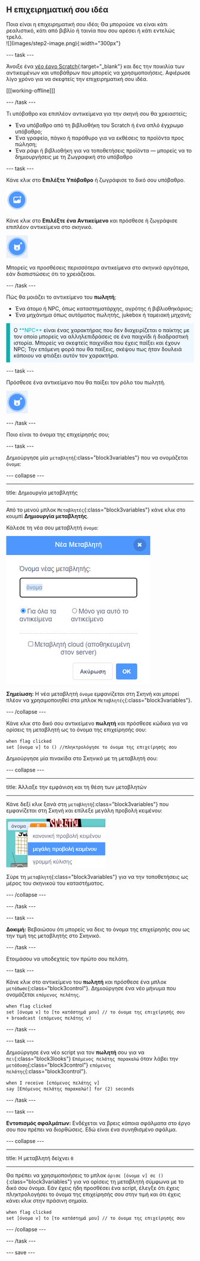 ## Η επιχειρηματική σου ιδέα

<div style="display: flex; flex-wrap: wrap">
<div style="flex-basis: 200px; flex-grow: 1; margin-right: 15px;">
Ποια είναι η επιχειρηματική σου ιδέα; Θα μπορούσε να είναι κάτι ρεαλιστικό, κάτι από βιβλίο ή ταινία που σου αρέσει ή κάτι εντελώς τρελό.
</div>
<div>
![](images/step2-image.png){:width="300px"}
</div>
</div>

--- task ---

Άνοιξε ένα [νέο έργο Scratch](http://rpf.io/scratch-new){:target="_blank"} και δες την ποικιλία των αντικειμένων και υποβάθρων που μπορείς να χρησιμοποιήσεις. Αφιέρωσε λίγο χρόνο για να σκεφτείς την επιχειρηματική σου ιδέα.

[[[working-offline]]]

--- /task ---

Τι υπόβαθρο και επιπλέον αντικείμενα για την σκηνή σου θα χρειαστείς;
+ Ένα υπόβαθρο από τη βιβλιοθήκη του Scratch ή ένα απλό έγχρωμο υπόβαθρο;
+ Ένα γραφείο, πάγκο ή παράθυρο για να εκθέσεις τα προϊόντα προς πώληση;
+ Ένα ράφι ή βιβλιοθήκη για να τοποθετήσεις προϊόντα — μπορείς να το δημιουργήσεις με τη Ζωγραφική στο υπόβαθρο

--- task ---

Κάνε κλικ στο **Επιλέξτε Υπόβαθρο** ή ζωγράφισε το δικό σου υπόβαθρο.

![](images/choose-backdrop-icon.png)

Κάνε κλικ στο **Επιλέξτε ένα Αντικείμενο** και πρόσθεσε ή ζωγράφισε επιπλέον αντικείμενα στο σκηνικό.

![](images/choose-sprite-icon.png)

Μπορείς να προσθέσεις περισσότερα αντικείμενα στο σκηνικό αργότερα, εάν διαπιστώσεις ότι το χρειάζεσαι.

--- /task ---

Πώς θα μοιάζει το αντικείμενο του **πωλητή**;
+ Ένα άτομο ή NPC, όπως καταστηματάρχης, αγρότης ή βιβλιοθηκάριος;
+ Ένα μηχάνημα όπως αυτόματος πωλητής, jukebox ή ταμειακή μηχανή;

<p style="border-left: solid; border-width:10px; border-color: #0faeb0; background-color: aliceblue; padding: 10px;">
Ο <span style="color: #0faeb0">**NPC**</span> είναι ένας χαρακτήρας που δεν διαχειρίζεται ο παίκτης με τον οποίο μπορείς να αλληλεπιδράσεις σε ένα παιχνίδι ή διαδραστική ιστορία. Μπορείς να σκεφτείς παιχνίδια που έχεις παίξει και έχουν NPC; Την επόμενη φορά που θα παίξεις, σκέψου πως ήταν δουλειά κάποιου να φτιάξει αυτόν τον χαρακτήρα.
</p>

--- task ---

Πρόσθεσε ένα αντικείμενο που θα παίξει τον ρόλο του πωλητή.

![](images/choose-sprite-icon.png)

--- /task ---

Ποιο είναι το όνομα της επιχείρησής σου;

--- task ---

Δημιούργησε μία `μεταβλητή`{:class="block3variables"} που να ονομάζεται `όνομα`:

--- collapse ---

---

title: Δημιουργία μεταβλητής

---

Από το μενού μπλοκ `Μεταβλητές`{:class="block3variables"} κάνε κλικ στο κουμπί **Δημιουργία μεταβλητής**.

Κάλεσε τη νέα σου μεταβλητή `όνομα`:

![Το αναδυόμενο παράθυρο Νέα μεταβλητή με εισαγωγή κειμένου «όνομα».](images/new-variable.png)

**Σημείωση:** Η νέα μεταβλητή `όνομα` εμφανίζεται στη Σκηνή και μπορεί πλέον να χρησιμοποιηθεί στα μπλοκ `Μεταβλητές`{:class="block3variables"}.

--- /collapse ---

Κάνε κλικ στο δικό σου αντικείμενο **πωλητή** και πρόσθεσε κώδικα για να ορίσεις τη μεταβλητή ως το όνομα της επιχείρησής σου:

```blocks3
when flag clicked
set [όνομα v] to () //πληκτρολόγησε το όνομα της επιχείρησής σου
```

Δημιούργησε μία πινακίδα στο Σκηνικό με τη μεταβλητή σου:

--- collapse ---

---

title: Άλλαξε την εμφάνιση και τη θέση των μεταβλητών

---

Κάνε δεξί κλικ ξανά στη `μεταβλητή`{:class="block3variables"} που εμφανίζεται στη Σκηνή και επίλεξε μεγάλη προβολή κειμένου:

![Αναδυόμενο μενού που εμφανίζει επιλογές μορφοποίησης με επιλεγμένη τη «μεγάλη προβολή κειμένου».](images/large-readout.png)

Σύρε τη `μεταβλητή`{:class="block3variables"} για να την τοποθετήσεις ως μέρος του σκηνικού του καταστήματος.

--- /collapse ---

--- /task ---

--- task ---

**Δοκιμή:** Βεβαιώσου ότι μπορείς να δεις το όνομα της επιχείρησής σου ως την τιμή της μεταβλητής στο Σκηνικό.

--- /task ---

Ετοιμάσου να υποδεχτείς τον πρώτο σου πελάτη.

--- task ---

Κάνε κλικ στο αντικείμενο του **πωλητή** και πρόσθεσε ένα μπλοκ `μετάδωσε`{:class="block3control"}. Δημιούργησε ένα νέο μήνυμα που ονομάζεται `επόμενος πελάτης`.

```blocks3
when flag clicked
set [όνομα v] to [το κατάστημά μου] // το όνομα της επιχείρησής σου
+ broadcast (επόμενος πελάτης v)
```

--- /task ---

--- task ---

Δημιούργησε ένα νέο script για τον **πωλητή** σου για να `πει`{:class="block3looks"} `Επόμενος πελάτης παρακαλώ` όταν λάβει την `μετάδοση`{:class="block3control"} `επόμενος πελάτης`{:class="block3control"}.

```blocks3
when I receive [επόμενος πελάτης v] 
say [Επόμενος πελάτης παρακαλώ!] for (2) seconds
```

--- /task ---

--- task ---

**Εντοπισμός σφαλμάτων:** Ενδέχεται να βρεις κάποια σφάλματα στο έργο σου που πρέπει να διορθώσεις. Εδώ είναι ένα συνηθισμένο σφάλμα.

--- collapse ---

---

title: Η μεταβλητή δείχνει `0`

---

Θα πρέπει να χρησιμοποιήσεις το μπλοκ `όρισε [όνομα v] σε ()`{:class="block3variables"} για να ορίσεις τη μεταβλητή σύμφωνα με το δικό σου όνομα. Εάν έχεις ήδη προσθέσει ένα script, έλεγξε ότι έχεις πληκτρολογήσει το όνομα της επιχείρησής σου στην τιμή και ότι έχεις κάνει κλικ στην πράσινη σημαία.

```blocks3
when flag clicked
set [όνομα v] to [το κατάστημά μου] // το όνομα της επιχείρησής σου
```

--- /collapse ---

--- /task ---

--- save ---
